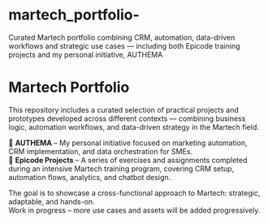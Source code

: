 # martech_portfolio-
Curated Martech portfolio combining CRM, automation, data-driven workflows and strategic use cases — including both Epicode training projects and my personal initiative, AUTHEMA
# Martech Portfolio

This repository includes a curated selection of practical projects and prototypes developed across different contexts — combining business logic, automation workflows, and data-driven strategy in the Martech field.

🔹 **AUTHEMA** – My personal initiative focused on marketing automation, CRM implementation, and data orchestration for SMEs.  
🔹 **Epicode Projects** – A series of exercises and assignments completed during an intensive Martech training program, covering CRM setup, automation flows, analytics, and chatbot design.

The goal is to showcase a cross-functional approach to Martech: strategic, adaptable, and hands-on.  
Work in progress – more use cases and assets will be added progressively.
